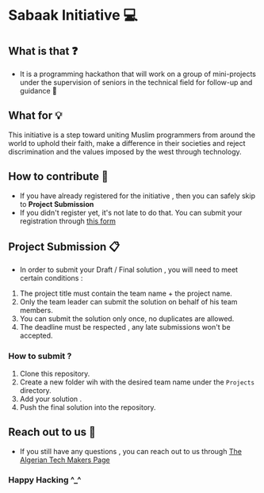 # Sabaak Initiative 💻

## What is that ❓
- It is a programming hackathon that will work on a group of mini-projects under the supervision of seniors in the technical field for follow-up and guidance 💪

## What for 💡
This initiative is a step toward uniting Muslim programmers from around the world to uphold their faith, make a difference in their societies and reject discrimination and the values imposed by the west through technology.

## How to contribute 🤝
- If you have already registered for the initiative , then you can safely skip to **Project Submission**
- If you didn't register yet, it's not late to do that. You can submit your registration through [this form](forms.google.com)

## Project Submission 📋
- In order to submit your Draft / Final solution , you will need to meet certain conditions :
1. The project title must contain the team name + the project name.
2. Only the team leader can submit the solution on behalf of his team members.
3. You can submit the solution only once, no duplicates are allowed.
4. The deadline must be respected , any late submissions won't be accepted.

### How to submit ?
1. Clone this repository.
2. Create a new folder wih with the desired team name under the `Projects` directory.
3. Add your solution .
4. Push the final solution into the repository.
## Reach out to us 📝
- If you still have any questions , you can reach out to us through [The Algerian Tech Makers Page](https://www.facebook.com/Algeriantechmakersdz2021)

### Happy Hacking ^_^
